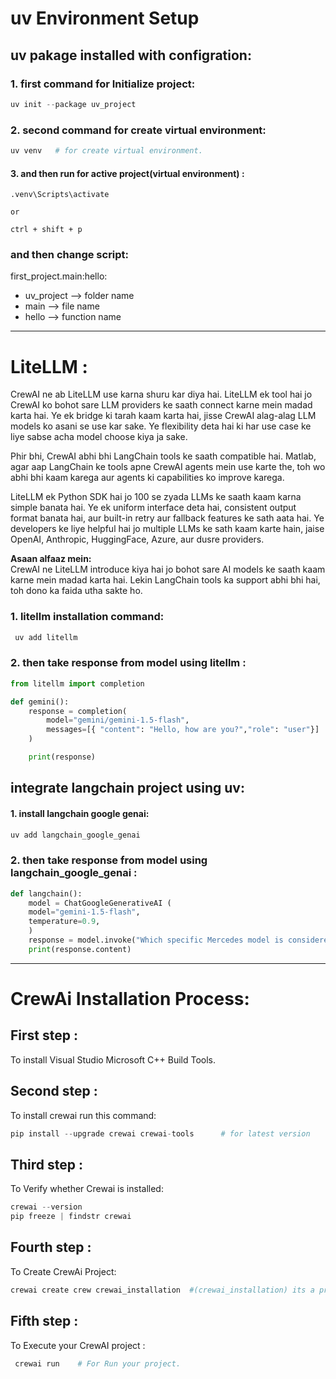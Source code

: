 # uv Environment Setup

## uv pakage installed with configration:

### 1. first command for Initialize project:
```python
uv init --package uv_project 
```

### 2. second command for create virtual environment:
```python
uv venv   # for create virtual environment.
```

#### 3. and then run for active project(virtual environment) :

``` 
.venv\Scripts\activate

or

ctrl + shift + p
```


### and then change script:
first_project.main:hello:
- uv_project  --> folder name
- main  --> file name
- hello --> function name


------

# LiteLLM :
CrewAI ne ab LiteLLM use karna shuru kar diya hai. LiteLLM ek tool hai jo CrewAI ko bohot sare LLM providers ke saath connect karne mein madad karta hai. Ye ek bridge ki tarah kaam karta hai, jisse CrewAI alag-alag LLM models ko asani se use kar sake. Ye flexibility deta hai ki har use case ke liye sabse acha model choose kiya ja sake.

Phir bhi, CrewAI abhi bhi LangChain tools ke saath compatible hai. Matlab, agar aap LangChain ke tools apne CrewAI agents mein use karte the, toh wo abhi bhi kaam karega aur agents ki capabilities ko improve karega.

LiteLLM ek Python SDK hai jo 100 se zyada LLMs ke saath kaam karna simple banata hai. Ye ek uniform interface deta hai, consistent output format banata hai, aur built-in retry aur fallback features ke sath aata hai. Ye developers ke liye helpful hai jo multiple LLMs ke sath kaam karte hain, jaise OpenAI, Anthropic, HuggingFace, Azure, aur dusre providers.

**Asaan alfaaz mein:**  
CrewAI ne LiteLLM introduce kiya hai jo bohot sare AI models ke saath kaam karne mein madad karta hai. Lekin LangChain tools ka support abhi bhi hai, toh dono ka faida utha sakte ho.


### 1. litellm installation command:
```python
 uv add litellm 
```

### 2. then take response from model using litellm :
```python
from litellm import completion

def gemini():
    response = completion(
        model="gemini/gemini-1.5-flash",
        messages=[{ "content": "Hello, how are you?","role": "user"}]
    )

    print(response)

```

## integrate langchain project using uv:

#### 1. install langchain google genai:
```python
uv add langchain_google_genai
```

### 2. then take response from model using langchain_google_genai :
```python
def langchain():
    model = ChatGoogleGenerativeAI (
    model="gemini-1.5-flash",
    temperature=0.9,
    )
    response = model.invoke("Which specific Mercedes model is considered one of the best?")
    print(response.content)
```


--------

# **CrewAi Installation Process:**

 ## First step :
  To install Visual Studio Microsoft C++ Build Tools.
 
 ## Second step :
 To install crewai run this command:
 ```python
 pip install --upgrade crewai crewai-tools      # for latest version
 ```

 ## Third step :
 To Verify whether Crewai is installed:
 ```python
 crewai --version
 pip freeze | findstr crewai
 ```

## Fourth step :
To Create CrewAi Project:
```python
crewai create crew crewai_installation  #(crewai_installation) its a project name
```
## Fifth step :
To Execute your CrewAI project :
```python
 crewai run    # For Run your project.
```
